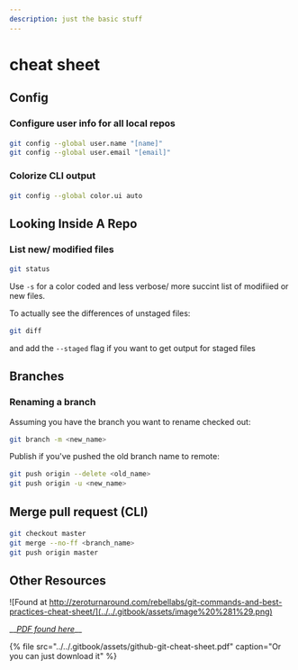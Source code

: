 ```yaml
---
description: just the basic stuff
---
```


# cheat sheet

## Config

### Configure user info for all local repos

```bash
git config --global user.name "[name]"
git config --global user.email "[email]"
```

### Colorize CLI output

```bash
git config --global color.ui auto
```

## Looking Inside A Repo

### List new/ modified files

```bash
git status
```

Use `-s` for a color coded and less verbose/ more succint list of modifiied or new files.

To actually see the differences of unstaged files:

```bash
git diff
```

and add the `--staged` flag if you want to get output for staged files

## Branches

### Renaming a branch

Assuming you have the branch you want to rename checked out:

```bash
git branch -m <new_name>
```

Publish if you've pushed the old branch name to remote:

```bash
git push origin --delete <old_name>
git push origin -u <new_name>
```

## Merge pull request \(CLI\)

```bash
git checkout master
git merge --no-ff <branch_name>
git push origin master
```

## Other Resources

![Found at http://zeroturnaround.com/rebellabs/git-commands-and-best-practices-cheat-sheet/](../../.gitbook/assets/image%20%281%29.png)

\_\_[_PDF found here_](https://github.github.com/training-kit/downloads/github-git-cheat-sheet.pdf)\_\_

{% file src="../../.gitbook/assets/github-git-cheat-sheet.pdf" caption="Or you can just download it" %}

